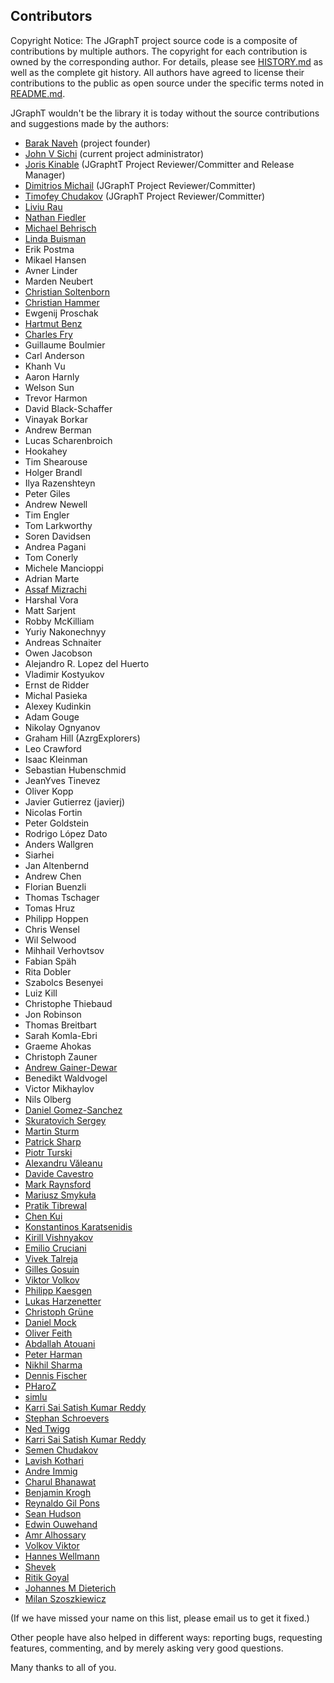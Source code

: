 ## Contributors ##

Copyright Notice: The JGraphT project source code is a composite of contributions by multiple authors. The copyright for each contribution is owned by the corresponding author. For details, please see [HISTORY.md](HISTORY.md) as well as the complete git history. All authors have agreed to license their contributions to the public as open source under the specific terms noted in [README.md](README.md).

JGraphT wouldn't be the library it is today without the source contributions and suggestions made by the authors:

- [Barak Naveh](https://github.com/baraknaveh) (project founder)
- [John V Sichi](https://github.com/jsichi) (current project administrator)
- [Joris Kinable](https://github.com/jkinable) (JGraphtT Project Reviewer/Committer and Release Manager)
- [Dimitrios Michail](https://github.com/d-michail) (JGraphT Project Reviewer/Committer)
- [Timofey Chudakov](https://github.com/Toptachamann) (JGraphT Project Reviewer/Committer)
- [Liviu Rau](http://sourceforge.net/users/liviu_aurelian/)
- [Nathan Fiedler](http://www.bluemarsh.com/personal/index.html)
- [Michael Behrisch](http://sourceforge.net/users/behrisch/)
- [Linda Buisman](http://sourceforge.net/users/linda_buisman/)
- Erik Postma
- Mikael Hansen
- Avner Linder
- Marden Neubert
- [Christian Soltenborn](http://sourceforge.net/users/csoltenborn/)
- [Christian Hammer](http://sourceforge.net/users/hammerc/)
- Ewgenij Proschak
- [Hartmut Benz](http://sourceforge.net/users/ivins/)
- [Charles Fry](http://frogcircus.org/)
- Guillaume Boulmier
- Carl Anderson
- Khanh Vu
- Aaron Harnly
- Welson Sun
- Trevor Harmon
- David Black-Schaffer
- Vinayak Borkar
- Andrew Berman
- Lucas Scharenbroich
- Hookahey
- Tim Shearouse
- Holger Brandl
- Ilya Razenshteyn
- Peter Giles
- Andrew Newell
- Tim Engler
- Tom Larkworthy
- Soren Davidsen
- Andrea Pagani
- Tom Conerly
- Michele Mancioppi
- Adrian Marte
- [Assaf Mizrachi](https://github.com/assimiz)
- Harshal Vora
- Matt Sarjent
- Robby McKilliam
- Yuriy Nakonechnyy
- Andreas Schnaiter
- Owen Jacobson
- Alejandro R. Lopez del Huerto
- Vladimir Kostyukov
- Ernst de Ridder
- Michal Pasieka
- Alexey Kudinkin
- Adam Gouge
- Nikolay Ognyanov
- Graham Hill (AzrgExplorers)
- Leo Crawford
- Isaac Kleinman
- Sebastian Hubenschmid
- JeanYves Tinevez
- Oliver Kopp
- Javier Gutierrez (javierj)
- Nicolas Fortin
- Peter Goldstein
- Rodrigo López Dato
- Anders Wallgren
- Siarhei
- Jan Altenbernd
- Andrew Chen
- Florian Buenzli
- Thomas Tschager
- Tomas Hruz
- Philipp Hoppen
- Chris Wensel
- Wil Selwood
- Mihhail Verhovtsov
- Fabian Späh
- Rita Dobler
- Szabolcs Besenyei
- Luiz Kill
- Christophe Thiebaud
- Jon Robinson
- Thomas Breitbart
- Sarah Komla-Ebri
- Graeme Ahokas
- Christoph Zauner
- [Andrew Gainer-Dewar](https://github.com/agdphd)
- Benedikt Waldvogel
- Victor Mikhaylov
- Nils Olberg
- [Daniel Gomez-Sanchez](https://github.com/magicDGS)
- [Skuratovich Sergey](https://github.com/SSNikolaevich)
- [Martin Sturm](https://github.com/WorstCase00)
- [Patrick Sharp](https://github.com/sharpTrick)
- [Piotr Turski](https://github.com/piotrturski)
- [Alexandru Văleanu](https://github.com/AlexandruValeanu)
- [Davide Cavestro](https://github.com/davidecavestro)
- [Mark Raynsford](https://github.com/io7m)
- [Mariusz Smykuła](https://github.com/mariuszs)
- [Pratik Tibrewal](https://github.com/tibrewalpratik17)
- [Chen Kui](https://github.com/Yimismi)
- [Konstantinos Karatsenidis](https://github.com/gate2k1)
- [Kirill Vishnyakov](https://github.com/LightnessOfBeing)
- [Emilio Cruciani](https://github.com/ioemilio)
- [Vivek Talreja](https://github.com/Vivek1012)
- [Gilles Gosuin](https://github.com/gilles-gosuin)
- [Viktor Volkov](https://github.com/chupacabra007)
- [Philipp Kaesgen](https://github.com/PhilippKaesgen)
- [Lukas Harzenetter](https://github.com/lharzenetter)
- [Christoph Grüne](https://github.com/christophgruene)
- [Daniel Mock](https://github.com/danielmock)
- [Oliver Feith](https://github.com/Watercrystal)
- [Abdallah Atouani](https://github.com/AbdallahAt)
- [Peter Harman](https://github.com/harmanpa)
- [Nikhil Sharma](https://github.com/nks1558)
- [Dennis Fischer](https://github.com/pdelvo)
- [PHaroZ](https://github.com/PHaroZ)
- [simlu](https://github.com/simlu)
- [Karri Sai Satish Kumar Reddy](https://github.com/ksskreddy)
- [Stephan Schroevers](https://github.com/Stephan202)
- [Ned Twigg](https://github.com/nedtwigg)
- [Karri Sai Satish Kumar Reddy](https://github.com/ksskreddy)
- [Semen Chudakov](https://github.com/SChudakov)
- [Lavish Kothari](https://github.com/LavishKothari)
- [Andre Immig](https://github.com/Aimmig)
- [Charul Bhanawat](https://github.com/CharulBhanawat13)
- [Benjamin Krogh](https://github.com/bkrogh)
- [Reynaldo Gil Pons](https://github.com/gilcu3)
- [Sean Hudson](https://github.com/shduke)
- [Edwin Ouwehand](https://github.com/EdwinOuwehand)
- [Amr Alhossary](https://github.com/aalhossary)
- [Volkov Viktor](https://github.com/bingo-soft)
- [Hannes Wellmann](https://github.com/HannesWell)
- [Shevek](https://github.com/shevek)
- [Ritik Goyal](https://github.com/rtkg12)
- [Johannes M Dieterich](https://github.com/iotamudelta)
- [Milan Szoszkiewicz](https://github.com/szoszk)

(If we have missed your name on this list, please email us to get it fixed.)

Other people have also helped in different ways: reporting bugs, requesting features, commenting, and by merely asking very good questions.

Many thanks to all of you.
